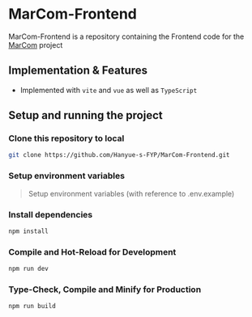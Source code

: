 # MarCom-Frontend

MarCom-Frontend is a repository containing the Frontend code for the [MarCom](https://github.com/Hanyue-s-FYP) project

## Implementation & Features

- Implemented with `vite` and `vue` as well as `TypeScript`

## Setup and running the project

### Clone this repository to local

```sh
git clone https://github.com/Hanyue-s-FYP/MarCom-Frontend.git
```

### Setup environment variables

> Setup environment variables (with reference to .env.example)

### Install dependencies

```sh
npm install
```

### Compile and Hot-Reload for Development

```sh
npm run dev
```

### Type-Check, Compile and Minify for Production

```sh
npm run build
```
